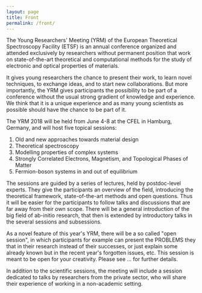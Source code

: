 ```yaml
---
layout: page
title: Front
permalink: /front/
---
```


The Young Researchers' Meeting (YRM) of the European Theoretical 
Spectroscopy Facility (ETSF) is an annual conference organized and 
attended exclusively by researchers without permanent position that 
work on state-of-the-art theoretical and computational methods for the 
study of electronic and optical properties of materials. 

It gives young researchers the chance to present their work, to learn 
novel techniques, to exchange ideas, and to start new collaborations. 
But more importantly, the YRM gives participants the possibility 
to be part of a conference without the usual strong gradient of knowledge 
and experience. We think that it is a unique experience and as many young 
scientists as possible should have the chance to be part of it.

The YRM 2018 will be held from June 4-8 at the CFEL in Hamburg, Germany, 
and will host five topical sessions:

<ol>
<li> Old and new approaches towards material design</li>
<li> Theoretical spectroscopy    </li>
<li> Modelling properties of complex systems </li>
<li> Strongly Correlated Electrons, Magnetism, and Topological Phases of 
Matter </li>
<li> Fermion-boson systems in and out of equilibrium </li>
</ol>

The sessions are guided by a series of lectures, held by 
postdoc-level experts. They give the participants an overview of the field, 
introducing the theoretical framework, state-of-the-art methods and 
open questions. Thus it will be easier for the participants to 
follow talks and discussions that are far away from their own scope. 
There will be a general introduction of the big 
field of ab-initio research, that then is extended by introductory 
talks in the several sessions and 
subsessions. 

As a novel feature of this year's YRM, there will be a so called "open 
session", in which participants for example can present the PROBLEMS 
they that in their research instead of their successes, or just explain 
some already known but in the recent year's forgotten issues, etc. This 
session is meant to be open for your creativity. Please see ... for 
further details.

In addition to the scientific sessions, the meeting will include a 
session dedicated to talks by researchers from the private sector, who 
will share their experience of working in a non-academic setting.
